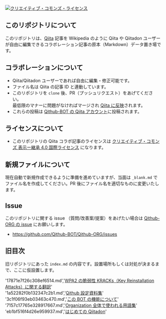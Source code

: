 <a rel="license" href="http://creativecommons.org/licenses/by-sa/4.0/"><img alt="クリエイティブ・コモンズ・ライセンス" style="border-width:0" src="https://i.creativecommons.org/l/by-sa/4.0/80x15.png" /></a>

## このリポジトリについて

このリポジトリは、[Qiita](https://qiita.com "Qiita プログラマのための技術情報共有サービス") 記事を Wikipedia のように Qiita や Qiitadon ユーザーが自由に編集できるコラボレーション記事の原本（Markdown）データ置き場です。

## コラボレーションについて

- Qiita/Qiitadon ユーザーであれば自由に編集・修正可能です。
- ファイル名は Qiita の記事 ID と連動しています。
- このリポジトリを `clone` 後、PR（プッシュリクエスト）をあげてください。<br>最低限のマナーに問題がなければマージされ [Qiita に反映](https://qiita.com/Qithub)されます。
- これらの投稿は [Qithub-BOT の Qiita アカウント](https://qiita.com/Qithub)に投稿されます。

## ライセンスについて

- このリポジトリの Qiita コラボ記事のライセンスは [クリエイティブ・コモンズ 表示ー継承 4.0 国際ライセンス](https://github.com/Qithub-BOT/Qithub-ORG/blob/master/LICENSE_OUTLINE.md) になります。

## 新規ファイルについて

現在自動で新規作成できるように準備を進めていますが、当面は `_blank.md` でファイル名を作成してください。PR 後にファイル名を適切なものに変更いたします。

## Issue

このリポジトリに関する issue （質問/改善案/提案）をあげたい場合は [Qithub-ORG の issue](https://github.com/Qithub-BOT/Qithub-ORG/issues) にお願いします。

- https://github.com/Qithub-BOT/Qithub-ORG/issues


## 旧目次
旧リポジトリにあった `index.md` の内容です。設置場所もしくは対処が決まるまで、ここに仮設置します。

'17871e7f26c308ef6514.md','[WPA2 の脆弱性 KRACKs（Key Reinstallation Attacks）に関する翻訳](https://qiita.com/Qithub/items/17871e7f26c308ef6514)'  
'1a52282f0b132347c2b1.md','[Qithub 設定資料集](https://qiita.com/Qithub/private/1a52282f0b132347c2b1)'  
'3c1f06f93eb03463c470.md','[この BOT の機能について](https://qiita.com/Qithub/private/3c1f06f93eb03463c470)'  
'7157c17765e328917667.md','[Organization 全体で使われる用語集](https://qiita.com/Qithub/private/7157c17765e328917667)'  
'eb1bf516f4d26e959937.md','[はじめての Qiitadon](https://qiita.com/Qithub/private/eb1bf516f4d26e959937)'  
